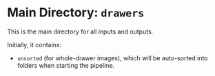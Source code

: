 # Main Directory: `drawers`

This is the main directory for all inputs and outputs.

Initially, it contains: 
- `unsorted` (for whole-drawer images), which will be auto-sorted into folders when starting the pipeline.
